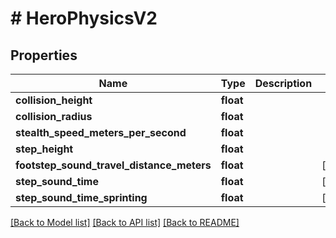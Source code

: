 # # HeroPhysicsV2

## Properties

Name | Type | Description | Notes
------------ | ------------- | ------------- | -------------
**collision_height** | **float** |  |
**collision_radius** | **float** |  |
**stealth_speed_meters_per_second** | **float** |  |
**step_height** | **float** |  |
**footstep_sound_travel_distance_meters** | **float** |  | [optional]
**step_sound_time** | **float** |  | [optional]
**step_sound_time_sprinting** | **float** |  | [optional]

[[Back to Model list]](../../README.md#models) [[Back to API list]](../../README.md#endpoints) [[Back to README]](../../README.md)
